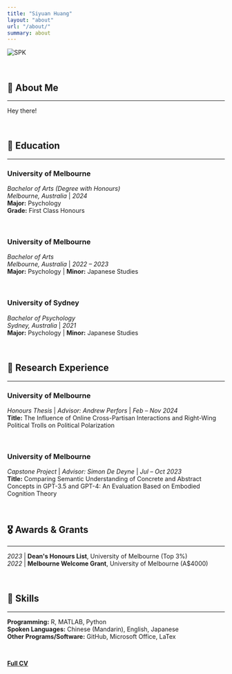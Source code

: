 ```yaml
---
title: "Siyuan Huang"
layout: "about"
url: "/about/"
summary: about
---
```


![SPK](https://i.postimg.cc/vHWgXk7d/beer1.jpg)

&nbsp;

## 🦆 About Me
---
Hey there!

&nbsp;

## 📖 Education
---
### University of Melbourne
*Bachelor of Arts (Degree with Honours)*   
*Melbourne, Australia* | *2024*  
**Major:** Psychology  
**Grade:** First Class Honours  

&nbsp;

### University of Melbourne
*Bachelor of Arts*   
*Melbourne, Australia* | *2022 – 2023*  
**Major:** Psychology | **Minor:** Japanese Studies  

&nbsp;

### University of Sydney
*Bachelor of Psychology*  
*Sydney, Australia* | *2021*  
**Major:** Psychology | **Minor:** Japanese Studies

&nbsp;

## 📝 Research Experience
---
### University of Melbourne
*Honours Thesis* | *Advisor: Andrew Perfors* | *Feb – Nov 2024*  
**Title:** The Influence of Online Cross-Partisan Interactions and Right-Wing Political Trolls on Political Polarization

&nbsp;

### University of Melbourne
*Capstone Project* | *Advisor: Simon De Deyne* | *Jul – Oct 2023*  
**Title:** Comparing Semantic Understanding of Concrete and Abstract Concepts in GPT-3.5 and GPT-4: An Evaluation Based on Embodied Cognition Theory

&nbsp;

## 🎖️ Awards & Grants
---
*2023* | **Dean's Honours List**, University of Melbourne (Top 3%)  
*2022* | **Melbourne Welcome Grant**, University of Melbourne (A$4000)

&nbsp;

## 📐 Skills
---
**Programming:** R, MATLAB, Python  
**Spoken Languages:** Chinese (Mandarin), English, Japanese  
**Other Programs/Software:** GitHub, Microsoft Office, LaTex

&nbsp;

[**Full CV**](https://drive.google.com/file/d/1ovL94VS7_dHWkRxC7vDCeSOIZrsKJWUg/view?usp=sharing)